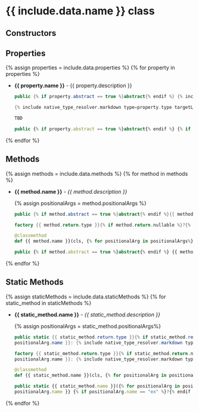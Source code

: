 # {{ include.data.name }} class

## Constructors

## Properties

{% assign properties = include.data.properties %}
{% for property in properties %}
- __{{ property.name }}__ - {{ property.description }}

    ```csharp
    public {% if property.abstract == true %}abstract{% endif %} {% include native_type_resolver.markdown type=property.type targetLang='csharp' %} {{ property.name }} {% if property.get == true %}{get;}{% endif %} {% if property.set == true %}{set;}{% endif %}
    ```

    ```dart
    {% include native_type_resolver.markdown type=property.type targetLang='dart' %} {% if property.get == true %}get{% endif %} {% if property.set == true %}set{% endif %} {{ property.name }};
    ```

    ```python
    TBD
    ```

    ```typescript
    public {% if property.abstract == true %}abstract{% endif %} {% if property.get == true %}get{% endif %} {% if property.set == true %}set{% endif %} {{ property.name }}: {% include native_type_resolver.markdown type=property.type targetLang='typescript' %};
    ```

{% endfor %}

## Methods

{% assign methods = include.data.methods %}
{% for method in methods %}
- __{{ method.name }}__ - _{{ method.description }}_

    {% assign positionalArgs = method.positionalArgs %}

    ```csharp
    public {% if method.abstract == true %}abstract{% endif %}{{ method.return.type }}{% if method.return.nullable %}?{% endif %} {{ method.name }}(string uriString)
    ```

    ```dart
    factory {{ method.return.type }}{% if method.return.nullable %}?{% endif %} {{ method.name }}(string uriString)
    ```

    ```python
    @classmethod
    def {{ method.name }}(cls, {% for positionalArg in positionalArgs%} {{ positionalArg.name }} {% if positionalArg.name == "ex"%}?{% endif %}: {% include native_type_resolver.markdown type=positionalArg.type targetLang='python' %}{% endfor %}){% if method.return == false %}None{% else %}->{% endif %}{% if method.return.nullable %}Optional[{{ method.return.type }}]{% else %}{{ method.return.type }}{% endif %}
    ```

    ```typescript
    public {% if method.abstract == true %}abstract{% endif %} {{ method.name }}({% for positionalArg in positionalArgs %}{{positionalArg.name }}{% if positionalArg.name == "ex" %}?{% endif %}: {{ positionalArg.type}}{% unless forloop.last %}, {% endunless %}{% endfor %}): {{ method.return.type }}{% if method.return.nullable %} | null{% endif %}
    ```

{% endfor %}
## Static Methods

{% assign staticMethods = include.data.staticMethods %}
{% for static_method in staticMethods %}
- __{{ static_method.name }}__ - _{{ static_method.description }}_

    {% assign positionalArgs = static_method.positionalArgs%}

    ```csharp
    public static {{ static_method.return.type }}{% if static_method.return.nullable %}?{% endif %} {{ static_method.name }} ({% for positionalArg in positionalArgs%}{{
    positionalArg.name }}: {% include native_type_resolver.markdown type=positionalArg.type targetLang='csharp'%}{% endfor %})
    ```

    ```dart
    factory {{ static_method.return.type }}{% if static_method.return.nullable %}?{% endif %} {{ static_method.name }} ({% for positionalArg in positionalArgs%}{{
    positionalArg.name }}: {% include native_type_resolver.markdown type=positionalArg.type targetLang='dart'%}{% endfor %})
    ```

    ```python
    @classmethod
    def {{ static_method.name }}(cls, {% for positionalArg in positionalArgs%}{{ positionalArg.name }}{% if positionalArg.name == "ex" %}?{% endif %}: {% include native_type_resolver.markdown type=positionalArg.type targetLang='python' %}{% endfor %}) {% if method.return == false %}None{% else %}->{% endif %} {% if static_method.return.nullable %}Optional[{{ static_method.return.type }}]{% else %}{{ static_method.return.type }}{% endif %}
    ```

    ```typescript
    public static {{ static_method.name }}({% for positionalArg in positionalArgs%}{{
    positionalArg.name }} {% if positionalArg.name == "ex" %}?{% endif %}: {% include native_type_resolver.markdown type=positionalArg.type targetLang='typescript' %}{% endfor %}): {% include native_type_resolver.markdown type=static_method.return.type targetLang='typescript' %} {% if static_method.return.nullable %} | null{% endif %}
    ```
{% endfor %}
